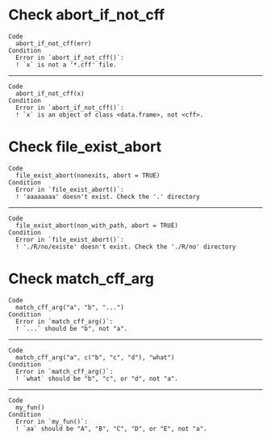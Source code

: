 # Check abort_if_not_cff

    Code
      abort_if_not_cff(err)
    Condition
      Error in `abort_if_not_cff()`:
      ! `x` is not a '*.cff' file.

---

    Code
      abort_if_not_cff(x)
    Condition
      Error in `abort_if_not_cff()`:
      ! `x` is an object of class <data.frame>, not <cff>.

# Check file_exist_abort

    Code
      file_exist_abort(nonexits, abort = TRUE)
    Condition
      Error in `file_exist_abort()`:
      ! 'aaaaaaaa' doesn't exist. Check the '.' directory

---

    Code
      file_exist_abort(non_with_path, abort = TRUE)
    Condition
      Error in `file_exist_abort()`:
      ! './R/no/existe' doesn't exist. Check the './R/no' directory

# Check match_cff_arg

    Code
      match_cff_arg("a", "b", "...")
    Condition
      Error in `match_cff_arg()`:
      ! `...` should be "b", not "a".

---

    Code
      match_cff_arg("a", c("b", "c", "d"), "what")
    Condition
      Error in `match_cff_arg()`:
      ! `what` should be "b", "c", or "d", not "a".

---

    Code
      my_fun()
    Condition
      Error in `my_fun()`:
      ! `aa` should be "A", "B", "C", "D", or "E", not "a".

